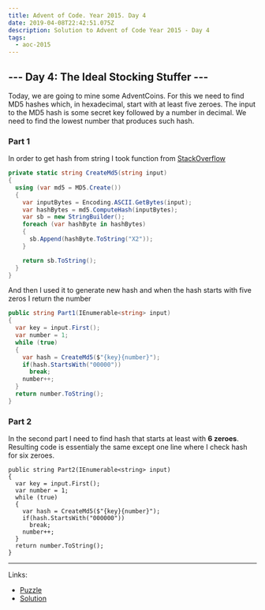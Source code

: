 ```yaml
---
title: Advent of Code. Year 2015. Day 4
date: 2019-04-08T22:42:51.075Z
description: Solution to Advent of Code Year 2015 - Day 4
tags:
  - aoc-2015
---
```

## --- Day 4: The Ideal Stocking Stuffer ---

Today, we are going to mine some AdventCoins. For this we need to find MD5 hashes which, in hexadecimal, start with at least five zeroes. The input to the MD5 hash is some secret key followed by a number in decimal. We need to find the lowest number that produces such hash.

### Part 1

In order to get hash from string I took function from [StackOverflow](https://stackoverflow.com/questions/11454004/calculate-a-md5-hash-from-a-string)

```csharp
private static string CreateMd5(string input)
{
  using (var md5 = MD5.Create())
  {
    var inputBytes = Encoding.ASCII.GetBytes(input);
    var hashBytes = md5.ComputeHash(inputBytes);
    var sb = new StringBuilder();
    foreach (var hashByte in hashBytes)
    {
      sb.Append(hashByte.ToString("X2"));
    }

    return sb.ToString();
  }
}
```

And then I used it to generate new hash and when the hash starts with five zeros I return the number

```csharp
public string Part1(IEnumerable<string> input)
{
  var key = input.First();
  var number = 1;
  while (true)
  {
    var hash = CreateMd5($"{key}{number}");
    if(hash.StartsWith("00000"))
      break;
    number++;
  }
  return number.ToString();
}
```

### Part 2

In the second part I need to find hash that starts at least with **6 zeroes**. Resulting code is essentialy the same except one line where I check hash for six zeroes.

```csharp{8}
public string Part2(IEnumerable<string> input)
{
  var key = input.First();
  var number = 1;
  while (true)
  {
    var hash = CreateMd5($"{key}{number}");
    if(hash.StartsWith("000000"))
      break;
    number++;
  }
  return number.ToString();
}
```

- - -

Links:

* [Puzzle](https://adventofcode.com/2015/day/4)
* [Solution](https://github.com/PDmatrix/advent-of-code/tree/master/CSharp/Solutions/2015/4)
